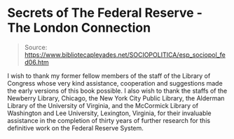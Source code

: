 # Secrets of The Federal Reserve - The London Connection

> Source: https://www.bibliotecapleyades.net/SOCIOPOLITICA/esp_sociopol_fed06.htm

I wish to thank my former fellow members of the staff of the Library
of Congress whose very kind assistance, cooperation and suggestions
made the early versions of this book possible.
I also wish to thank
the staffs of the Newberry Library, Chicago, the New York City
Public Library, the Alderman Library of the University of Virginia,
and the McCormick Library of Washington and Lee University,
Lexington, Virginia, for their invaluable assistance in the
completion of thirty years of further research for this definitive
work on the Federal Reserve System.
